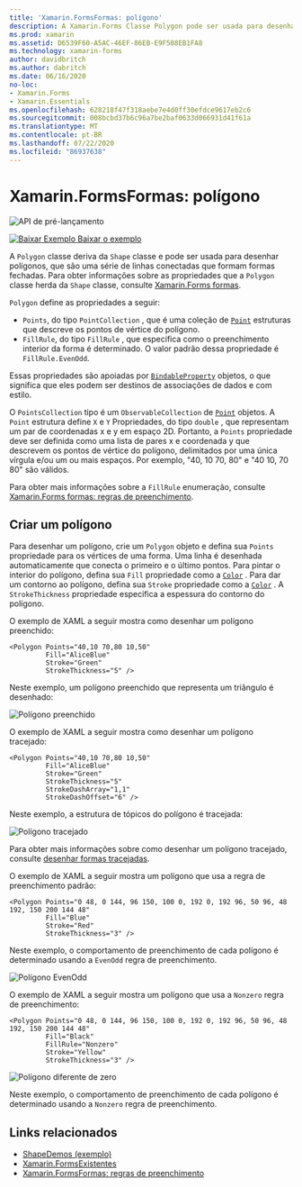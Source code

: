 ```yaml
---
title: 'Xamarin.FormsFormas: polígono'
description: A Xamarin.Forms Classe Polygon pode ser usada para desenhar polígonos, que são uma série de linhas conectadas que formam formas fechadas.
ms.prod: xamarin
ms.assetid: D6539F60-A5AC-46EF-86EB-E9F508EB1FA8
ms.technology: xamarin-forms
author: davidbritch
ms.author: dabritch
ms.date: 06/16/2020
no-loc:
- Xamarin.Forms
- Xamarin.Essentials
ms.openlocfilehash: 628218f47f318aebe7e4d0ff30efdce9617eb2c6
ms.sourcegitcommit: 008bcbd37b6c96a7be2baf0633d066931d41f61a
ms.translationtype: MT
ms.contentlocale: pt-BR
ms.lasthandoff: 07/22/2020
ms.locfileid: "86937638"
---
```

# <a name="xamarinforms-shapes-polygon"></a>Xamarin.FormsFormas: polígono

![API de pré-lançamento](~/media/shared/preview.png "Esta API está atualmente em pré-lançamento")

[![Baixar Exemplo](~/media/shared/download.png) Baixar o exemplo](https://docs.microsoft.com/samples/xamarin/xamarin-forms-samples/userinterface-shapesdemos/)

A `Polygon` classe deriva da `Shape` classe e pode ser usada para desenhar polígonos, que são uma série de linhas conectadas que formam formas fechadas. Para obter informações sobre as propriedades que a `Polygon` classe herda da `Shape` classe, consulte [ Xamarin.Forms formas](index.md).

`Polygon` define as propriedades a seguir:

- `Points`, do tipo `PointCollection` , que é uma coleção de [`Point`](xref:Xamarin.Forms.Point) estruturas que descreve os pontos de vértice do polígono.
- `FillRule`, do tipo `FillRule` , que especifica como o preenchimento interior da forma é determinado. O valor padrão dessa propriedade é `FillRule.EvenOdd`.

Essas propriedades são apoiadas por [`BindableProperty`](xref:Xamarin.Forms.BindableProperty) objetos, o que significa que eles podem ser destinos de associações de dados e com estilo.

O `PointsCollection` tipo é um `ObservableCollection` de [`Point`](xref:Xamarin.Forms.Point) objetos. A `Point` estrutura define `X` e `Y` Propriedades, do tipo `double` , que representam um par de coordenadas x e y em espaço 2D. Portanto, a `Points` propriedade deve ser definida como uma lista de pares x e coordenada y que descrevem os pontos de vértice do polígono, delimitados por uma única vírgula e/ou um ou mais espaços. Por exemplo, "40, 10 70, 80" e "40 10, 70 80" são válidos.

Para obter mais informações sobre a `FillRule` enumeração, consulte [ Xamarin.Forms formas: regras de preenchimento](fillrules.md).

## <a name="create-a-polygon"></a>Criar um polígono

Para desenhar um polígono, crie um `Polygon` objeto e defina sua `Points` propriedade para os vértices de uma forma. Uma linha é desenhada automaticamente que conecta o primeiro e o último pontos. Para pintar o interior do polígono, defina sua `Fill` propriedade como a [`Color`](xref:Xamarin.Forms.Color) . Para dar um contorno ao polígono, defina sua `Stroke` propriedade como a [`Color`](xref:Xamarin.Forms.Color) . A `StrokeThickness` propriedade especifica a espessura do contorno do polígono.

O exemplo de XAML a seguir mostra como desenhar um polígono preenchido:

```xaml
<Polygon Points="40,10 70,80 10,50"
         Fill="AliceBlue"
         Stroke="Green"
         StrokeThickness="5" />
```

Neste exemplo, um polígono preenchido que representa um triângulo é desenhado:

![Polígono preenchido](polygon-images/filled.png "Polígono preenchido")

O exemplo de XAML a seguir mostra como desenhar um polígono tracejado:

```xaml
<Polygon Points="40,10 70,80 10,50"
         Fill="AliceBlue"
         Stroke="Green"
         StrokeThickness="5"
         StrokeDashArray="1,1"
         StrokeDashOffset="6" />
```

Neste exemplo, a estrutura de tópicos do polígono é tracejada:

![Polígono tracejado](polygon-images/dashed.png "Polígono tracejado")

Para obter mais informações sobre como desenhar um polígono tracejado, consulte [desenhar formas tracejadas](index.md#draw-dashed-shapes).

O exemplo de XAML a seguir mostra um polígono que usa a regra de preenchimento padrão:

```xaml
<Polygon Points="0 48, 0 144, 96 150, 100 0, 192 0, 192 96, 50 96, 48 192, 150 200 144 48"
         Fill="Blue"
         Stroke="Red"
         StrokeThickness="3" />
```

Neste exemplo, o comportamento de preenchimento de cada polígono é determinado usando a `EvenOdd` regra de preenchimento.

![Polígono EvenOdd](polygon-images/evenodd.png "Polígono EvenOdd")

O exemplo de XAML a seguir mostra um polígono que usa a `Nonzero` regra de preenchimento:

```xaml
<Polygon Points="0 48, 0 144, 96 150, 100 0, 192 0, 192 96, 50 96, 48 192, 150 200 144 48"
         Fill="Black"
         FillRule="Nonzero"
         Stroke="Yellow"
         StrokeThickness="3" />
```

![Polígono diferente de zero](polygon-images/nonzero.png "Polígono diferente de zero")

Neste exemplo, o comportamento de preenchimento de cada polígono é determinado usando a `Nonzero` regra de preenchimento.

## <a name="related-links"></a>Links relacionados

- [ShapeDemos (exemplo)](https://docs.microsoft.com/samples/xamarin/xamarin-forms-samples/userinterface-shapesdemos/)
- [Xamarin.FormsExistentes](index.md)
- [Xamarin.FormsFormas: regras de preenchimento](fillrules.md)
